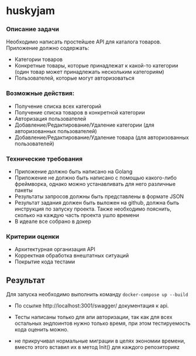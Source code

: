 # huskyjam


### Описание задачи
Необходимо написать простейшее API для каталога товаров. Приложение должно содержать:
- Категории товаров
- Конкретные товары, которые принадлежат к какой-то категории (один товар может принадлежать нескольким категориям)
- Пользователей, которые могут авторизоваться

### Возможные действия:
- Получение списка всех категорий
- Получение списка товаров в конкретной категории
- Авторизация пользователей
- Добавление/Редактирование/Удаление категории (для авторизованных пользователей)
- Добавление/Редактирование/Удаление товара (для авторизованных пользователей)

### Технические требования
- Приложение должно быть написано на Golang
- Приложение не должно быть написано с помощью какого-либо фреймворка, однако можно устанавливать для него различные пакеты
- Результаты запросов должны быть представлены в формате JSON
- Результат задания должен быть выложен на github, должна быть инструкция по запуску проекта. Также необходимо пояснить, сколько на каждую часть проекта ушло времени
- В идеале все собрано в докер

### Критерии оценки
- Архитектурная организация API
- Корректная обработка внештатных ситуаций
- Покрытие кода тестами


## Результат
Для запуска необходимо выполнить команду ```docker-compose up --build```

- По ссылке http://localhost:3001/swagger/ документация к api.

- Тесты написаны только для апи авторизации, так как для всех остальных эндпоинтов нужно только время, при этом тестируемость кода оценить можно.

- не прикручивал нормальные миграции в целях экономии времени, вместо этого вставил их в метод Init() для каждого репозиторияz
